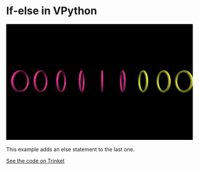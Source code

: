# If-else in VPython

![alt text](image-1.png)

This example adds an else statement to the last one. 

[See the code on Trinket](https://trinket.io/glowscript/63ebdf1288)